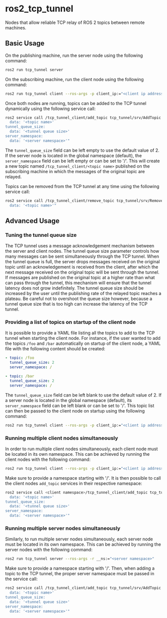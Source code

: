 # ros2_tcp_tunnel
Nodes that allow reliable TCP relay of ROS 2 topics between remote machines.

## Basic Usage
On the publishing machine, run the server node using the following command:
```bash
ros2 run tcp_tunnel server
```

On the subscribing machine, run the client node using the following command:
```bash
ros2 run tcp_tunnel client --ros-args -p client_ip:="<client ip address>"
```

Once both nodes are running, topics can be added to the TCP tunnel dynamically using the following service call:
```bash
ros2 service call /tcp_tunnel_client/add_topic tcp_tunnel/srv/AddTopic "topic:
  data: '<topic name>'
tunnel_queue_size:
  data: '<tunnel queue size>'
server_namespace:
  data: '<server namespace>'"
```
The `tunnel_queue_size` field can be left empty to use the default value of 2.
If the server node is located in the global namespace (default), the `server_namespace` field can be left empty or can be set to '/'.
This will create a new topic named `/tcp_tunnel_client/<topic name>` published on the subscribing machine in which the messages of the original topic are relayed.

Topics can be removed from the TCP tunnel at any time using the following service call:
```bash
ros2 service call /tcp_tunnel_client/remove_topic tcp_tunnel/srv/RemoveTopic "topic:
  data: '<topic name>'"
```

## Advanced Usage
### Tuning the tunnel queue size
The TCP tunnel uses a message acknowledgement mechanism between the server and client nodes.
The tunnel queue size parameter controls how many messages can be sent simultaneously through the TCP tunnel.
When the tunnel queue is full, the server drops messages received on the original topic until an acknowledgement is received from the client, after which the next message received on the original topic will be sent through the tunnel.
If messages are published on the original topic at a higher rate than what can pass through the tunnel, this mechanism will ensure that the tunnel latency does not grow indefinitely.
The tunnel queue size should be increased by the user until the publishing rate of the relayed topic reaches a plateau.
Be careful not to overshoot the queue size however, because a tunnel queue size that is too high can increase the latency of the TCP tunnel.

### Providing a list of topics on startup of the client node
It is possible to provide a YAML file listing all the topics to add to the TCP tunnel when starting the client node.
For instance, if the user wanted to add the topics `/foo` and `/bar` automatically on startup of the client node, a YAML file with the following content should be created:
```yaml
- topic: /foo
  tunnel_queue_size: 2
  server_namespace: /

- topic: /bar
  tunnel_queue_size: 2
  server_namespace: /
```
The `tunnel_queue_size` field can be left blank to use the default value of 2.
If a server node is located in the global namespace (default), its `server_namespace` field can be left blank or can be set to '/'.
This topic list can then be passed to the client node on startup using the following command:
```bash
ros2 run tcp_tunnel client --ros-args -p client_ip:="<client ip address>" -p initial_topic_list_file_name:="<yaml file name>"
```

### Running multiple client nodes simultaneously
In order to run multiple client nodes simultaneously, each client node must be located in its own namespace.
This can be achieved by running the client nodes with the following command:
```bash
ros2 run tcp_tunnel client --ros-args -p client_ip:="<client ip address>" -r __ns:="<client namespace>"
```
Make sure to provide a namespace starting with '/'.
It is then possible to call the client nodes `add_topic` services in their respective namespace:
```bash
ros2 service call <client namespace>/tcp_tunnel_client/add_topic tcp_tunnel/srv/AddTopic "topic:
  data: '<topic name>'
tunnel_queue_size:
  data: '<tunnel queue size>'
server_namespace:
  data: '<server namespace>'"
```

### Running multiple server nodes simultaneously
Similarly, to run multiple server nodes simultaneously, each server node must be located in its own namespace.
This can be achieved by running the server nodes with the following command:
```bash
ros2 run tcp_tunnel server --ros-args -r __ns:="<server namespace>"
```
Make sure to provide a namespace starting with '/'.
Then, when adding a topic to the TCP tunnel, the proper server namespace must be passed in the service call:
```bash
ros2 service call /tcp_tunnel_client/add_topic tcp_tunnel/srv/AddTopic "topic:
  data: '<topic name>'
tunnel_queue_size:
  data: '<tunnel queue size>'
server_namespace:
  data: '<server namespace>'"
```
